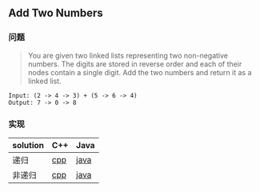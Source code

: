 ## Add Two Numbers

### 问题

>You are given two linked lists representing two non-negative numbers. The digits are stored in reverse order and each of their nodes contain a single digit. Add the two numbers and return it as a linked list.

```
Input: (2 -> 4 -> 3) + (5 -> 6 -> 4)
Output: 7 -> 0 -> 8
```

### 实现

| solution | C++ | Java
|---|---|---|
| 递归 | [cpp](https://github.com/patricklin2018/LeetCode/tree/master/code/2%20-%20Add%20Two%20Numbers/coo/Solution2.cpp)   | [java](https://github.com/patricklin2018/LeetCode/tree/master/code/2%20-%20Add%20Two%20Numbers/java/Solution2.java) |
| 非递归 | [cpp](https://github.com/patricklin2018/LeetCode/tree/master/code/2%20-%20Add%20Two%20Numbers/coo/Solution.cpp)  | [java](https://github.com/patricklin2018/LeetCode/tree/master/code/2%20-%20Add%20Two%20Numbers/java/Solution.java)  |